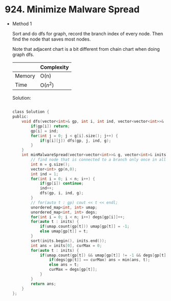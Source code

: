 # 924. Minimize Malware Spread 
- Method 1

    Sort and do dfs for graph, record the branch index of every node. Then find the node that saves most nodes.

    Note that adjacent chart is a bit different from chain chart when doing graph dfs.

    | |   Complexity  |
    | ----------- | ----------- | 
    |  Memory     | O(n) | 
    |      Time       |  O($n^2$) | 


    Solution:

    ``` h

    class Solution {
    public:
        void dfs(vector<int>& gp, int i, int ind, vector<vector<int>>& g) {
            if(gp[i]) return;
            gp[i] = ind;
            for(int j = 0; j < g[i].size(); j++) {
                if(g[i][j]) dfs(gp, j, ind, g);
            }
        }
        int minMalwareSpread(vector<vector<int>>& g, vector<int>& inits) {
            // find node that is connected to a branch only once in all inits and the size of branch is max
            int n = g.size();
            vector<int> gp(n,0);
            int ind = 1;
            for(int i = 0; i < n; i++) {
                if(gp[i]) continue;
                ind++;
                dfs(gp, i, ind, g);
            }
            // for(auto t : gp) cout << t << endl;
            unordered_map<int, int> umap;
            unordered_map<int, int> degs;
            for(int i = 0; i < n; i++) degs[gp[i]]++;
            for(auto t : inits) {
                if(umap.count(gp[t])) umap[gp[t]] = -1;
                else umap[gp[t]] = t;
            } 
            sort(inits.begin(), inits.end());
            int ans = inits[0], curMax = 0;
            for(auto t : inits) {
                if(umap.count(gp[t]) && umap[gp[t]] != -1 && degs[gp[t]] >= curMax) {
                    if(degs[gp[t]] == curMax) ans = min(ans, t);
                    else ans = t;
                    curMax = degs[gp[t]];
                }
            }
            return ans;
        }
    };

    ```

<!-- - Method 2

    This is another method.

    | |   Complexity  |
    | ----------- | ----------- | 
    |  Memory     | O(n) | 
    |      Time       |  O(n) | 


    Solution:

    ``` h



    ```

- Additional Knowledge:
       
    Here are some additional knowledge.



<br> -->